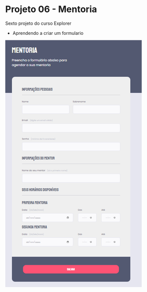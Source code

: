 # Projeto 06 - Mentoria
Sexto projeto do curso Explorer 




- Aprendendo a criar um formulario

![](imagens/screenshot.png)